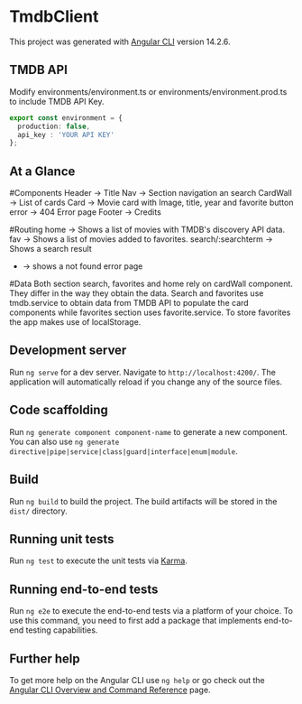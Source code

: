 # TmdbClient

This project was generated with [Angular CLI](https://github.com/angular/angular-cli) version 14.2.6.

## TMDB API

Modify environments/environment.ts or environments/environment.prod.ts to include TMDB API Key.
```ts
export const environment = {
  production: false,
  api_key : 'YOUR API KEY'
};
```

## At a Glance
#Components
Header -> Title
Nav -> Section navigation an search
CardWall -> List of cards
Card -> Movie card with Image, title, year and favorite button
error -> 404 Error page
Footer  -> Credits

#Routing 
home -> Shows a list of movies with TMDB's discovery API data.
fav -> Shows a list of movies added to favorites.
search/:searchterm -> Shows a search result
* -> shows a not found error page

#Data
Both section search, favorites and home rely on cardWall component. They differ in the way they obtain the data.
Search and favorites use tmdb.service to obtain data from TMDB API to populate the card components while favorites section uses favorite.service. 
To store favorites the app makes use of localStorage.


## Development server

Run `ng serve` for a dev server. Navigate to `http://localhost:4200/`. The application will automatically reload if you change any of the source files.

## Code scaffolding

Run `ng generate component component-name` to generate a new component. You can also use `ng generate directive|pipe|service|class|guard|interface|enum|module`.

## Build

Run `ng build` to build the project. The build artifacts will be stored in the `dist/` directory.

## Running unit tests

Run `ng test` to execute the unit tests via [Karma](https://karma-runner.github.io).

## Running end-to-end tests

Run `ng e2e` to execute the end-to-end tests via a platform of your choice. To use this command, you need to first add a package that implements end-to-end testing capabilities.

## Further help

To get more help on the Angular CLI use `ng help` or go check out the [Angular CLI Overview and Command Reference](https://angular.io/cli) page.
